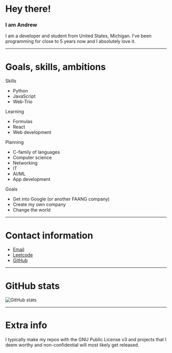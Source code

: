 # Hey there!
### I am Andrew
I am a developer and student from United States, Michigan. I've been programming for close to 5 years now and I absolutely love it.

---

# Goals, skills, ambitions
Skills
- Python
- JavaScript
- Web-Trio

Learning
- Formulas
- React
- Web development

Planning
- C-family of languages
- Computer science
- Networking
- IT
- AI/ML
- App development

Goals
- Get into Google (or another FAANG company)
- Create my own company
- Change the world

---

# Contact information
- [Email](mailto:andrewcli26@outlook.com)
- [Leetcode](https://www.leetcode.com/acli26/)
- [GitHub](https://www.github.com/acli26)

---

# GitHub stats
![GitHub stats](https://github-readme-stats.vercel.app/api?username=acli26&count_private=true&theme=tokyonight&show_icons=true)

---

# Extra info
I typically make my repos with the GNU Public License v3 and projects that I deem worthy and non-confidential will most likely get released.
